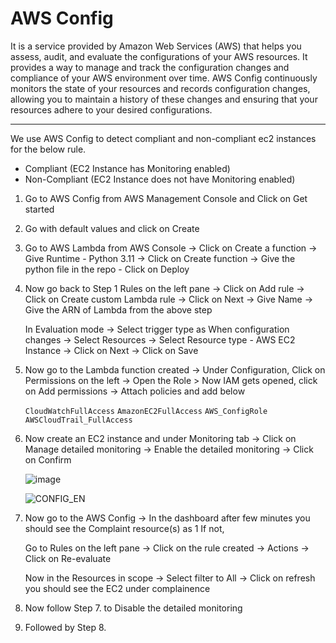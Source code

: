 # AWS Config

It is a service provided by Amazon Web Services (AWS) that helps you assess, audit, and evaluate the configurations of your AWS resources. It provides a way to manage and track the configuration changes and compliance of your AWS environment over time. AWS Config continuously monitors the state of your resources and records configuration changes, allowing you to maintain a history of these changes and ensuring that your resources adhere to your desired configurations.

---
We use AWS Config to detect compliant and non-compliant ec2 instances for the below rule.

- Compliant (EC2 Instance has Monitoring enabled)
- Non-Compliant (EC2 Instance does not have Monitoring enabled)
  
1.  Go to AWS Config from AWS Management Console and Click on Get started


2. Go with default values and click on Create


3. Go to AWS Lambda from AWS Console -> Click on Create a function -> Give Runtime - Python 3.11 -> Click on Create function -> Give the python file in the repo - Click on Deploy 


5. Now go back to Step 1 Rules on the left pane -> Click on Add rule -> Click on Create custom Lambda rule -> Click on Next -> Give Name -> Give the ARN of Lambda from the above step

    In Evaluation mode -> Select trigger type as When configuration changes -> Select Resources -> Select Resource type - AWS EC2 Instance -> Click on Next -> Click on Save


6. Now go to the Lambda function created -> Under Configuration, Click on Permissions on the left -> Open the Role > Now IAM gets opened, click on Add permissions -> Attach policies and add below
     
    `CloudWatchFullAccess`
    `AmazonEC2FullAccess`
    `AWS_ConfigRole`
    `AWSCloudTrail_FullAccess`
 

7. Now create an EC2 instance and under Monitoring tab -> Click on Manage detailed monitoring ->  Enable the detailed monitoring -> Click on Confirm

    ![image](https://github.com/Pavan-1997/AWS_Config/assets/32020205/fc676276-50f6-4ef9-a598-c073eda95f7c)
    
    ![CONFIG_EN](https://github.com/Pavan-1997/AWS_Config/assets/32020205/440de8fb-51e6-4b01-b055-26e1b6e78fd2)


8. Now go to the AWS Config -> In the dashboard after few minutes you should see the Complaint resource(s) as 1 If not,

    Go to Rules on the left pane -> Click on the rule created -> Actions -> Click on Re-evaluate
    
    Now in the Resources in scope -> Select filter to All -> Click on refresh you should see the EC2 under complainence


9. Now follow Step 7. to Disable the detailed monitoring


10. Followed by Step 8.
